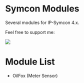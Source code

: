 # Symcon Modules
Several modules for IP-Symcon 4.x.

Feel free to support me:

<a href="https://www.paypal.com/cgi-bin/webscr?cmd=_s-xclick&hosted_button_id=BX5U7SSQZDZFU" target="_blank"><img src="https://www.paypal.com/en_US/i/btn/btn_donate_LG.gif" border="0" /></a>

# Module List
* OilFox (Meter Sensor)
